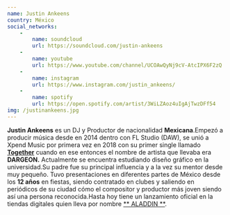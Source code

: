 ```yaml
---
name: Justin Ankeens
country: México
social_networks: 
    -
        name: soundcloud
        url: https://soundcloud.com/justin-ankeens
    -
        name: youtube
        url: https://www.youtube.com/channel/UCOAwQyNj9cV-AtcIPX6F2zQ
    -
        name: instagram
        url: https://www.instagram.com/justin_ankeens/
    -
        name: spotify
        url: https://open.spotify.com/artist/3WiLZAoz4uIgAjTwzDFf54
img: /justinankeens.jpg
---
```

**Justin Ankeens** es un DJ y Productor de nacionalidad **Mexicana**.Empezó a producir música desde en 2014 dentro con FL Studio (DAW), se unió a Xpend Music por primera vez en 2018 con su primer single llamado <a href='https://youtu.be/UMMEvPY0iNE' target='_blank'>**Together**</a> cuando en ese entonces el nombre de artista que llevaba era **DARGEON.** Actualmente se encuentra estudiando diseño gráfico en la universidad.Su padre fue su principal influencia y a la vez su mentor desde muy pequeño. Tuvo presentaciones en diferentes partes de México desde los **12 años** en fiestas, siendo contratado en clubes y saliendo en periódicos de su ciudad cómo el compositor y productor más joven siendo así una persona reconocida.Hasta hoy tiene un lanzamiento oficial en la tiendas digitales quien lleva por nombre <a href='https://xpend.fanlink.to/aladdin' target='_blank'>** ALADDIN **</a>.